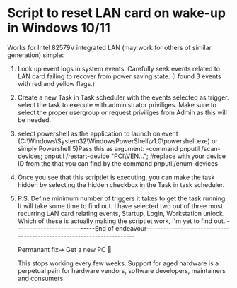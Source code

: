# Script to reset LAN card on wake-up in Windows 10/11

Works for Intel 82579V integrated LAN (may work for others of similar generation)
simple:
1) Look up event logs in system events. Carefully seek events related to LAN card failing to recover from power saving state. (I found 3 events with red and yellow flags.)
2) Create a new Task in Task scheduler with the events selected as trigger. select the task to execute with administrator priviliges. Make sure to select the proper usergroup or request priviliges from Admin as this will be needed.
3) select powershell as the application to launch on event (C:\Windows\System32\WindowsPowerShell\v1.0\powershell.exe) or simply Powershell
5)Pass this as argument: -command pnputil /scan-devices; pnputil /restart-device "PCI\VEN..."; #replace with your device ID from the that you can find by the command pnputil/enum-devices
6) Once you see that this scriptlet is executing, you can make the task hidden by selecting the hidden checkbox in the Task in task scheduler.
7) P.S. Define minimum number of triggers it takes to get the task running. It will take some time to find out. I have selected two out of three most recurring LAN card relating events, Startup, Login, Workstation unlock. Which of these is actually making the scriptlet work, I'm yet to find out.
----------------------------End of endeavour----------------------------------------------------------------------

   Permanant fix-> Get a new PC 🥲

   This stops working every few weeks. Support for aged hardware is a perpetual pain for hardware vendors, software developers, maintainers and consumers.
